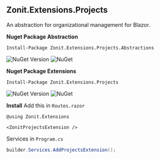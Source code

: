 ## Zonit.Extensions.Projects

An abstraction for organizational management for Blazor.

**Nuget Package Abstraction**
```
Install-Package Zonit.Extensions.Projects.Abstractions 
```
![NuGet Version](https://img.shields.io/nuget/v/Zonit.Extensions.Projects.Abstractions.svg)
![NuGet](https://img.shields.io/nuget/dt/Zonit.Extensions.Projects.Abstractions.svg)


**Nuget Package Extensions**
```
Install-Package Zonit.Extensions.Projects
```
![NuGet Version](https://img.shields.io/nuget/v/Zonit.Extensions.Projects.svg)
![NuGet](https://img.shields.io/nuget/dt/Zonit.Extensions.Projects.svg)

**Install**
Add this in ``Routes.razor``
```razor
@using Zonit.Extensions

<ZonitProjectsExtension />
```

Services in ``Program.cs``
```cs
builder.Services.AddProjectsExtension();
```